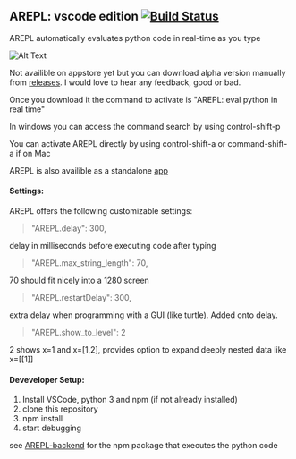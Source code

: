## AREPL: vscode edition [![Build Status](https://travis-ci.org/Almenon/AREPL-vscode.svg?branch=master)](https://travis-ci.org/Almenon/AREPL-vscode)

AREPL automatically evaluates python code in real-time as you type

![Alt Text](https://raw.githubusercontent.com/Almenon/AREPL-vscode/master/example.gif)

Not availible on appstore yet but you can download alpha version manually from [releases](https://github.com/Almenon/AREPL-vscode/releases).  I would love to hear any feedback, good or bad.

Once you download it the command to activate is "AREPL: eval python in real time"

In windows you can access the command search by using control-shift-p

You can activate AREPL directly by using control-shift-a or command-shift-a if on Mac

AREPL is also availible as a standalone [app](https://github.com/Almenon/AREPL)

#### Settings:

AREPL offers the following customizable settings:

> "AREPL.delay": 300,

delay in milliseconds before executing code after typing

> "AREPL.max_string_length": 70,

70 should fit nicely into a 1280 screen

> "AREPL.restartDelay": 300,

extra delay when programming with a GUI (like turtle).  Added onto delay.

> "AREPL.show_to_level": 2

2 shows x=1 and x=[1,2], provides option to expand deeply nested data like x=[[1]]

#### Deveveloper Setup:

1. Install VSCode, python 3 and npm (if not already installed)
2. clone this repository
3. npm install
4. start debugging

see [AREPL-backend](https://github.com/Almenon/AREPL-backend) for the npm package that executes the python code
